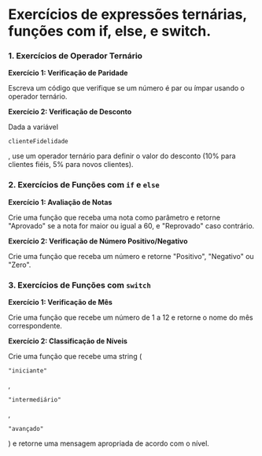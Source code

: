 # Exercícios de expressões ternárias, funções com if, else, e switch.

### 1. **Exercícios de Operador Ternário**

**Exercício 1: Verificação de Paridade**

Escreva um código que verifique se um número é par ou ímpar usando o operador ternário.

**Exercício 2: Verificação de Desconto**

Dada a variável

```
clienteFidelidade
```

, use um operador ternário para definir o valor do desconto (10% para clientes fiéis, 5% para novos clientes).

### 2. **Exercícios de Funções com `if` e `else`**

**Exercício 1: Avaliação de Notas**

Crie uma função que receba uma nota como parâmetro e retorne "Aprovado" se a nota for maior ou igual a 60, e "Reprovado" caso contrário.

**Exercício 2: Verificação de Número Positivo/Negativo**

Crie uma função que receba um número e retorne "Positivo", "Negativo" ou "Zero".

### 3. **Exercícios de Funções com `switch`**

**Exercício 1: Verificação de Mês**

Crie uma função que recebe um número de 1 a 12 e retorne o nome do mês correspondente.

**Exercício 2: Classificação de Níveis**

Crie uma função que recebe uma string (

```
"iniciante"
```

,

```
"intermediário"
```

,

```
"avançado"
```

) e retorne uma mensagem apropriada de acordo com o nível.
